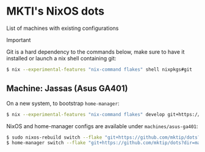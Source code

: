 # MKTI's NixOS dots

List of machines with existing configurations

> [!IMPORTANT]
> Git is a hard dependency to the commands below, make sure to have it installed or launch a nix shell containing git:
> ```bash
> $ nix --experimental-features "nix-command flakes" shell nixpkgs#git
> ```

## Machine: Jassas (Asus GA401)

On a new system, to bootstrap `home-manager`:
```bash
$ nix --experimental-features "nix-command flakes" develop git+https://github.com/mktip/dots
```


NixOS and home-manager configs are available under `machines/asus-ga401`:
```bash
$ sudo nixos-rebuild switch --flake "git+https://github.com/mktip/dots?dir=machines/asus-ga401#jassas"
$ home-manager switch --flake "git+https://github.com/mktip/dots?dir=machines/asus-ga401#mkti@jassas"
```

